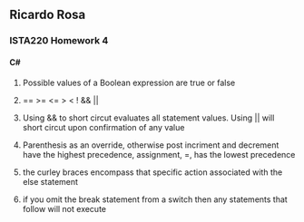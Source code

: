 ## Ricardo Rosa

### ISTA220 Homework 4

#### C# 



1. Possible values of a Boolean expression are true or false

2. == >= <= > < ! && || 

3. Using && to short circut evaluates all statement values. Using || will short circut upon confirmation of any value

4. Parenthesis as an override, otherwise post incriment and decrement have the highest precedence, assignment, =, has the lowest precedence  

5. the curley braces encompass that specific action associated with the else statement 

6. if you omit the break statement from a switch then any statements that follow will not execute